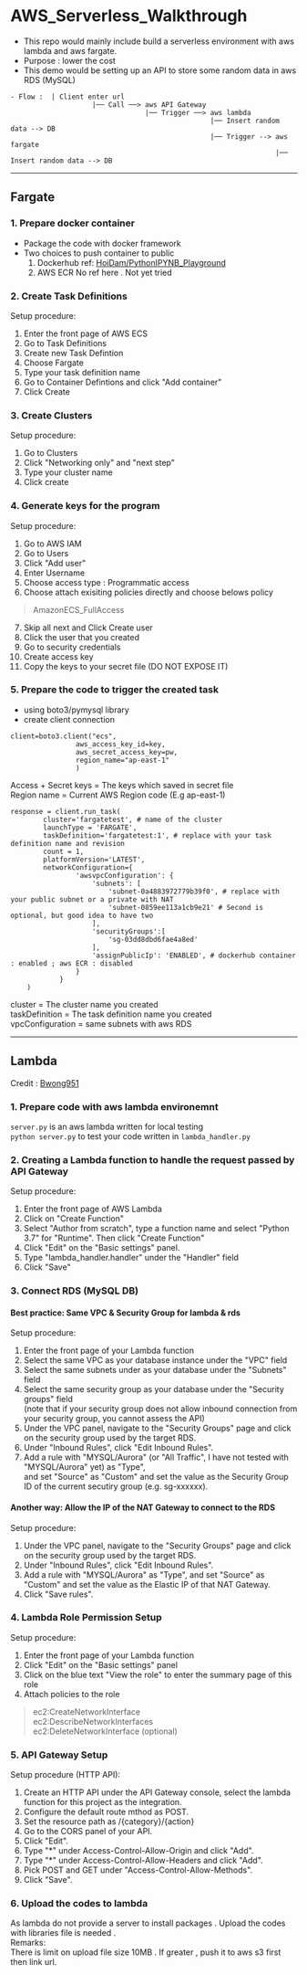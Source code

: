# AWS_Serverless_Walkthrough  
- This repo would mainly include build a serverless environment with aws lambda and aws fargate. 
- Purpose : lower the cost  
- This demo would be setting up an API to store some random data in aws RDS (MySQL)
```
- Flow :  | Client enter url  
                    |── Call ──> aws API Gateway  
                                 |── Trigger ──> aws lambda 
                                                 |── Insert random data --> DB  
                                                 |── Trigger --> aws fargate  
                                                                 |── Insert random data --> DB  
```
---
## Fargate
### 1. Prepare docker container 
- Package the code with docker framework   
- Two choices to push container to public
  1. Dockerhub 
  ref: [HoiDam/PythonIPYNB_Playground](https://github.com/HoiDam/PythonIPYNB_Playground#guide-docker-environment-required-)
  2. AWS ECR
  No ref here . Not yet tried
### 2. Create Task Definitions
Setup procedure:
1. Enter the front page of AWS ECS 
2. Go to Task Definitions
3. Create new Task Defintion
4. Choose Fargate
5. Type your task definition name
6. Go to Container Defintions and click "Add container"
7. Click Create
### 3. Create Clusters
Setup procedure:
1. Go to Clusters
2. Click "Networking only" and "next step"
3. Type your cluster name 
4. Click create
### 4. Generate keys for the program
Setup procedure:
1. Go to AWS IAM
2. Go to Users
3. Click "Add user"
4. Enter Username
5. Choose access type : Programmatic access
6. Choose attach exisiting policies directly and choose belows policy
> AmazonECS_FullAccess
7. Skip all next and Click Create user
8. Click the user that you created
9. Go to security credentials
10. Create access key
11. Copy the keys to your secret file (DO NOT EXPOSE IT)
### 5. Prepare the code to trigger the created task
- using boto3/pymysql library  
- create client connection  
```
client=boto3.client("ecs",  
                aws_access_key_id=key,   
                aws_secret_access_key=pw,   
                region_name="ap-east-1"  
                )
```  
Access + Secret keys = The keys which saved in secret file  
Region name = Current AWS Region code (E.g ap-east-1) 
```
response = client.run_task(
        cluster='fargatetest', # name of the cluster
        launchType = 'FARGATE',
        taskDefinition='fargatetest:1', # replace with your task definition name and revision
        count = 1,
        platformVersion='LATEST',
        networkConfiguration={
                'awsvpcConfiguration': {
                    'subnets': [
                        'subnet-0a4883972779b39f0', # replace with your public subnet or a private with NAT
                        'subnet-0859ee113a1cb9e21' # Second is optional, but good idea to have two
                    ],
                    'securityGroups':[
                        'sg-03dd8dbd6fae4a8ed'
                    ],
                    'assignPublicIp': 'ENABLED', # dockerhub container : enabled ; aws ECR : disabled 
                }
            }   
    )
```
cluster = The cluster name you created  
taskDefinition = The task definition name you created  
vpcConfiguration = same subnets with aws RDS 

---
## Lambda 
Credit : [Bwong951](https://github.com/Brian951)
### 1. Prepare code with aws lambda environemnt
`server.py` is an aws lambda written for local testing  
`python server.py` to test your code written in `lambda_handler.py`

### 2. Creating a Lambda function to handle the request passed by API Gateway
Setup procedure:
1. Enter the front page of AWS Lambda
2. Click on "Create Function"
3. Select "Author from scratch", type a function name and select "Python 3.7" for "Runtime". Then click "Create Function"
4. Click "Edit" on the "Basic settings" panel.
5. Type "lambda_handler.handler" under the "Handler" field
6. Click "Save"

### 3. Connect RDS (MySQL DB)
#### Best practice: Same VPC & Security Group for lambda & rds
Setup procedure:
1. Enter the front page of your Lambda function
2. Select the same VPC as your database instance under the "VPC" field
3. Select the same subnets under as your database under the "Subnets" field
4. Select the same security group as  your database under the "Security groups" field  
(note that if your security group does not allow inbound connection from your security group, you cannot assess the API)
5. Under the VPC panel, navigate to the "Security Groups" page and click on the security group used by the target RDS.
6. Under "Inbound Rules", click "Edit Inbound Rules".
7. Add a rule with "MYSQL/Aurora" (or "All Traffic", I have not tested with "MYSQL/Aurora" yet) as "Type",  
and set "Source" as "Custom" and set the value as the Security Group ID of the current secutiry group (e.g. sg-xxxxxx). 
#### Another way: Allow the IP of the NAT Gateway to connect to the RDS
Setup procedure:
1. Under the VPC panel, navigate to the "Security Groups" page and click on the security group used by the target RDS.
2. Under "Inbound Rules", click "Edit Inbound Rules".
3. Add a rule with "MYSQL/Aurora" as "Type", and set "Source" as "Custom" and set the value as the Elastic IP of that NAT Gateway.
4. Click "Save rules".

### 4. Lambda Role Permission Setup
Setup procedure:
1. Enter the front page of your Lambda function
2. Click "Edit" on the "Basic settings" panel
3. Click on the blue text "View the <role name> role" to enter the summary page of this role
4. Attach policies to the role
> ec2:CreateNetworkInterface  
> ec2:DescribeNetworkInterfaces  
> ec2:DeleteNetworkInterface (optional)             
          
### 5. API Gateway Setup
Setup procedure (HTTP API):
1. Create an HTTP API under the API Gateway console, select the lambda function for this project as the integration.
2. Configure the default route mthod as POST.
3. Set the resource path as /{category}/{action}          
4. Go to the CORS panel of your API.
5. Click "Edit".
6. Type "*" under Access-Control-Allow-Origin and click "Add".
7. Type "*" under Access-Control-Allow-Headers and click "Add".
8. Pick POST and GET under "Access-Control-Allow-Methods".
9. Click "Save".          
          
### 6. Upload the codes to lambda
As lambda do not provide a server to install packages . Upload the codes with libraries file is needed .  
Remarks:  
There is limit on upload file size 10MB . If greater , push it to aws s3 first then link url.  
